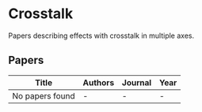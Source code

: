 # Crosstalk

Papers describing effects with crosstalk in multiple axes.

## Papers

<!-- PAPERS_TABLE_START -->
| Title | Authors | Journal | Year |
|-------|---------|---------|------|
| No papers found | - | - | - |

<!-- PAPERS_TABLE_END -->

